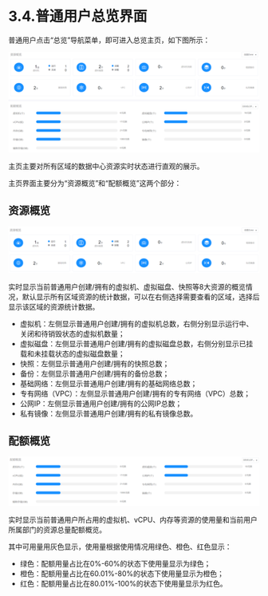 # 3.4.普通用户总览界面

普通用户点击“总览”导航菜单，即可进入总览主页，如下图所示：

![image-20210127104731641](user_manager_view.assets/image-20210127104731641.png)

主页主要对所有区域的数据中心资源实时状态进行直观的展示。

主页界面主要分为“资源概览”和“配额概览”这两个部分：

## 资源概览

![image-20210127104756500](user_manager_view.assets/image-20210127104756500.png)

实时显示当前普通用户创建/拥有的虚拟机、虚拟磁盘、快照等8大资源的概览情况，默认显示所有区域资源的统计数据，可以在右侧选择需要查看的区域，选择后显示该区域的资源统计数据。

- 虚拟机：左侧显示普通用户创建/拥有的虚拟机总数，右侧分别显示运行中、关闭和待销毁状态的虚拟机数量；
- 虚拟磁盘：左侧显示普通用户创建/拥有的虚拟磁盘总数，右侧分别显示已挂载和未挂载状态的虚拟磁盘数量；
- 快照：左侧显示普通用户创建/拥有的快照总数；
- 备份：左侧显示普通用户创建/拥有的备份总数；
- 基础网络：左侧显示普通用户创建/拥有的基础网络总数；
- 专有网络（VPC）：左侧显示普通用户创建/拥有的专有网络（VPC）总数；
- 公网IP：左侧显示普通用户创建/拥有的公网IP总数；
- 私有镜像：左侧显示普通用户创建/拥有的私有镜像总数。

## 配额概览

![image-20210127104823839](user_manager_view.assets/image-20210127104823839.png)

实时显示当前普通用户所占用的虚拟机、vCPU、内存等资源的使用量和当前用户所属部门的资源总量配额概览。

其中可用量用灰色显示，使用量根据使用情况用绿色、橙色、红色显示：

- 绿色：配额用量占比在0%-60%的状态下使用量显示为绿色；
- 橙色：配额用量占比在60.01%-80%的状态下使用量显示为橙色；
- 红色：配额用量占比在80.01%-100%的状态下使用量显示为红色。